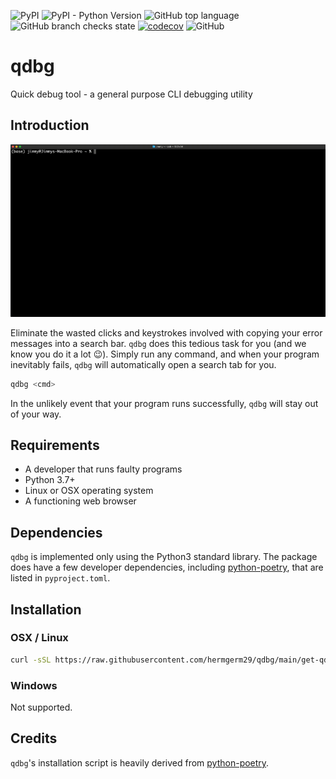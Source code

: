 ![PyPI](https://img.shields.io/pypi/v/qdbg)
![PyPI - Python Version](https://img.shields.io/pypi/pyversions/qdbg)
![GitHub top language](https://img.shields.io/github/languages/top/hermgerm29/qdbg)
![GitHub branch checks state](https://img.shields.io/github/checks-status/hermgerm29/qdbg/main)
[![codecov](https://codecov.io/gh/hermgerm29/qdbg/branch/main/graph/badge.svg?token=2NV84UI94K)](https://codecov.io/gh/hermgerm29/qdbg)
![GitHub](https://img.shields.io/github/license/hermgerm29/qdbg?color=blue)


# qdbg
Quick debug tool - a general purpose CLI debugging utility

## Introduction

![qdbg-demo-gif](./assets/qdbg-demo.gif)

Eliminate the wasted clicks and keystrokes involved with copying your error messages into a search bar. `qdbg` does this tedious task for you (and we know you do it a lot :wink:). Simply run any command, and when your program inevitably fails, `qdbg` will automatically open a search tab for you.

```bash
qdbg <cmd>
```

In the unlikely event that your program runs successfully, `qdbg` will stay out of your way.


## Requirements

* A developer that runs faulty programs
* Python 3.7+
* Linux or OSX operating system
* A functioning web browser

## Dependencies

`qdbg` is implemented only using the Python3 standard library. The package does have a few developer dependencies, including [python-poetry](https://github.com/python-poetry/poetry), that are listed in `pyproject.toml`.


## Installation

### OSX / Linux

```bash
curl -sSL https://raw.githubusercontent.com/hermgerm29/qdbg/main/get-qdbg.py | python -
```

### Windows

Not supported.

## Credits

`qdbg`'s installation script is heavily derived from [python-poetry](https://github.com/python-poetry/poetry).
